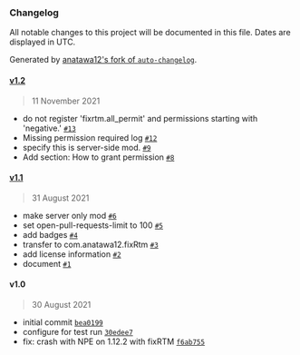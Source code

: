### Changelog

All notable changes to this project will be documented in this file. Dates are displayed in UTC.

Generated by [anatawa12's fork of `auto-changelog`](https://github.com/anatawa12/auto-changelog).

#### [v1.2](https://github.com/anatawa12/plugin-permissions-for-ngt/compare/v1.1...v1.2)

> 11 November 2021

- do not register 'fixrtm.all_permit' and permissions starting with 'negative.' [`#13`](https://github.com/anatawa12/plugin-permissions-for-ngt/pull/13)
- Missing permission required log [`#12`](https://github.com/anatawa12/plugin-permissions-for-ngt/pull/12)
- specify this is server-side mod. [`#9`](https://github.com/anatawa12/plugin-permissions-for-ngt/pull/9)
- Add section: How to grant permission [`#8`](https://github.com/anatawa12/plugin-permissions-for-ngt/pull/8)

#### [v1.1](https://github.com/anatawa12/plugin-permissions-for-ngt/compare/v1.0...v1.1)

> 31 August 2021

- make server only mod [`#6`](https://github.com/anatawa12/plugin-permissions-for-ngt/pull/6)
- set open-pull-requests-limit to 100 [`#5`](https://github.com/anatawa12/plugin-permissions-for-ngt/pull/5)
- add badges [`#4`](https://github.com/anatawa12/plugin-permissions-for-ngt/pull/4)
- transfer to com.anatawa12.fixRtm [`#3`](https://github.com/anatawa12/plugin-permissions-for-ngt/pull/3)
- add license information [`#2`](https://github.com/anatawa12/plugin-permissions-for-ngt/pull/2)
- document [`#1`](https://github.com/anatawa12/plugin-permissions-for-ngt/pull/1)

#### v1.0

> 30 August 2021

- initial commit [`bea0199`](https://github.com/anatawa12/plugin-permissions-for-ngt/commit/bea0199462f537f4a2fa759823f211cdbffb2f77)
- configure for test run [`30edee7`](https://github.com/anatawa12/plugin-permissions-for-ngt/commit/30edee75b3c52acf751626c6adbbd2a0e725d8fb)
- fix: crash with NPE on 1.12.2 with fixRTM [`f6ab755`](https://github.com/anatawa12/plugin-permissions-for-ngt/commit/f6ab755d00157e051978810a8a6971c43283e3cb)
